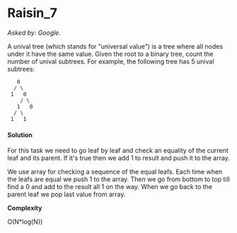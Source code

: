 # Raisin_7

*Asked by: Google.*

A unival tree (which stands for "universal value") is a tree where all nodes under it have the same value.
Given the root to a binary tree, count the number of unival subtrees.
For example, the following tree has 5 unival subtrees:
````
   0
  / \
 1   0
    / \
   1   0
  / \
 1   1
````

#### Solution

For this task we need to go leaf by leaf and check an equality of the current leaf and its parent. If it's true then we add 1 to result and push it to the array.

We use array for checking a sequence of the equal leafs. Each time when the leafs are equal we push 1 to the array. Then we go from bottom to top till find a 0 and add to the result all 1 on the way. When we go back to the parent leaf we pop last value from array.
 
 **Сomplexity** 
 
 O(N*log(N))